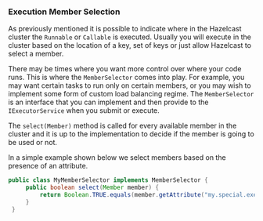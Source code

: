
### Execution Member Selection

As previously mentioned it is possible to indicate where in the Hazelcast cluster the `Runnable` or `Callable` is executed. Usually you will execute in the cluster based on the location of a key, set of keys or just allow Hazelcast to select a member.

There may be times where you want more control over where your code runs. This is where the `MemberSelector` comes into play. For example, you may want certain tasks to run only on certain members, or you may wish to implement some form of custom load balancing regime.  The `MemberSelector` is an interface that you can implement and then provide to the `IExecutorService` when you submit or execute.

The `select(Member)` method is called for every available member in the cluster and it is up to the implementation to decide if the member is going to be used or not.

In a simple example shown below we select members based on the presence of an attribute.

```java
public class MyMemberSelector implements MemberSelector {
     public boolean select(Member member) {
         return Boolean.TRUE.equals(member.getAttribute("my.special.executor"));
     }
 }
```